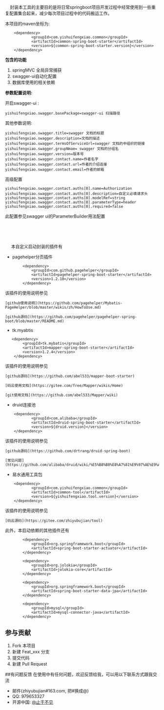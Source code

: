 &#160;&#160;&#160;&#160;封装本工具的主要目的是将日常springboot项目开发过程中经常使用到一些重复配置集合起来，减少每次项目过程中的代码搬运工作。

本项目的maven坐标为:

       
```
 	<dependency>
			<groupId>com.yishuifengxiao.common</groupId>
			<artifactId>common-spring-boot-starter</artifactId>
			<version>${common-spring-boot-starter.version}</version>
	</dependency>
```

**包含的功能**

1. springMVC 全局异常捕获
1. swagger-ui自动化配置
1. 数据库使用的相关依赖

**参数配置说明:**

开启swagger-ui :
```
yishuifengxiao.swagger.basePackage=swagger-ui 扫描路径
```
其他参数说明:

```
yishuifengxiao.swagger.title=swagger 文档的标题
yishuifengxiao.swagger.description=文档的描述
yishuifengxiao.swagger.termsOfServiceUrl=swagger 文档的中组织的链接
yishuifengxiao.swagger.groupNmae= swagger 文档的分组名
yishuifengxiao.swagger.version=版本号
yishuifengxiao.swagger.contact.name=作者名字
yishuifengxiao.swagger.contact.url=作者的介绍连接
yishuifengxiao.swagger.contact.email=作者的邮箱
```
高级配置

```
yishuifengxiao.swagger.contact.auths[0].name=Authorization
yishuifengxiao.swagger.contact.auths[0].description=自定义必填请求头
yishuifengxiao.swagger.contact.auths[0].modelRef=string
yishuifengxiao.swagger.contact.auths[0].parameterType=header
yishuifengxiao.swagger.contact.auths[0].required=false
```

此配置参见swagger ui的ParameterBuilder用法配置


<br/><br/><br/>

&#160;&#160;&#160;&#160; 本自定义启动封装的插件有

- pagehelper分页插件



```
        <dependency>
			<groupId>com.github.pagehelper</groupId>
			<artifactId>pagehelper-spring-boot-starter</artifactId>
			<version>1.2.10</version>
		</dependency>
```


该插件的使用说明参见

    [github使用说明](https://github.com/pagehelper/Mybatis-PageHelper/blob/master/wikis/zh/HowToUse.md)
    
    [github源码](https://github.com/pagehelper/pagehelper-spring-boot/blob/master/README.md)


- tk.myabtis


```
   <dependency>
        <groupId>tk.mybatis</groupId>
        <artifactId>mapper-spring-boot-starter</artifactId>
        <version>1.2.4</version>
    </dependency>
```
该插件的使用说明参见

    [github源码](https://github.com/abel533/mapper-boot-starter)
    
    [码云使用文档](https://gitee.com/free/Mapper/wikis/Home)
    
    [git使用文档](https://github.com/abel533/Mapper/wiki)
        
        
- druid连接池


```
	<dependency>
			<groupId>com.alibaba</groupId>
			<artifactId>druid-spring-boot-starter</artifactId>
			<version>${druid.version}</version>
	</dependency>
```


该插件的使用说明参见
    
    [github源码](https://github.com/drtrang/druid-spring-boot)
    
    [常见问题] (https://github.com/alibaba/druid/wiki/%E5%B8%B8%E8%A7%81%E9%97%AE%E9%A2%98)


- 易水通用工具包



```
	<dependency>
			<groupId>com.yishuifengxiao.common</groupId>
			<artifactId>common-tool</artifactId>
			<version>${yishuifengxiao.tool.version}</version>
	</dependency>
```

该插件的使用说明参见
    
    [码云源码](https://gitee.com/zhiyubujian/tool)


此外，本启动依赖的其他插件还有

```
	    <dependency>
			<groupId>org.springframework.boot</groupId>
			<artifactId>spring-boot-starter-actuator</artifactId>
		</dependency>
		
		<dependency>
			<groupId>org.jolokia</groupId>
			<artifactId>jolokia-core</artifactId>
		</dependency>
		
		<dependency>
			<groupId>org.springframework.boot</groupId>
			<artifactId>spring-boot-starter-data-jpa</artifactId>
		</dependency>
		
		<dependency>
			<groupId>mysql</groupId>
			<artifactId>mysql-connector-java</artifactId>
		</dependency>
```


## 参与贡献
1. Fork 本项目
1. 新建 Feat_xxx 分支
1. 提交代码
1. 新建 Pull Request

##有问题反馈
在使用中有任何问题，欢迎反馈给我，可以用以下联系方式跟我交流

* 邮件(zhiyubujian#163.com, 把#换成@)
* QQ: 979653327
* 开源中国: [@止于不见](https://gitee.com/zhiyubujian)